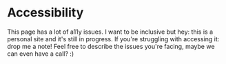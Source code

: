 # Accessibility

This page has a lot of a11y issues. I want to be inclusive but hey: this is a personal site and it's still in progress.
If you're struggling with accessing it: drop me a note! Feel free to describe the issues you're facing, maybe we can even have a call? :)